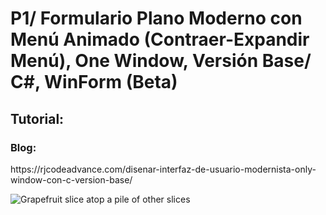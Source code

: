 # P1/ Formulario Plano Moderno con Menú Animado (Contraer-Expandir Menú), One Window, Versión Base/ C#, WinForm (Beta)
<H2>Tutorial:</h2>
<h3>Blog:</h3>
https://rjcodeadvance.com/disenar-interfaz-de-usuario-modernista-only-window-con-c-version-base/


<img class="fit-picture"
     src="https://lh3.googleusercontent.com/x1Sn_p7JvL-7gDFSvwmCGnPn_ovkrCR8Hs2Ywb_keEzGjibtwR7sWw7-YqIj4MPi93-0a81ldAJUmUtFZeaOZkPU7mCvHLxA3PvK3gAbm6xkIUWHMQCIBvAP9UIX5Ni3x_4ALKG64g=w1313-h739-no"
     alt="Grapefruit slice atop a pile of other slices" />
